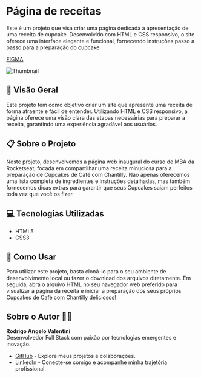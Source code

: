 # Página de receitas

Este é um projeto que visa criar uma página dedicada à apresentação de uma receita de cupcake. Desenvolvido com HTML e CSS responsivo, o site oferece uma interface elegante e funcional, fornecendo instruções passo a passo para a preparação do cupcake.

[FIGMA](https://www.figma.com/community/file/1360315130061454535/pagina-de-receita)

![Thumbnail](https://github.com/RodrigoAngeloValentini/mba-fullstack-rocketseat/assets/62787018/a1df463d-d718-4c38-8ff9-8bace2814a89)

## 🚀 Visão Geral

Este projeto tem como objetivo criar um site que apresente uma receita de forma atraente e fácil de entender. Utilizando HTML e CSS responsivo, a página oferece uma visão clara das etapas necessárias para preparar a receita, garantindo uma experiência agradável aos usuários.

## 📋 Sobre o Projeto

Neste projeto, desenvolvemos a página web inaugural do curso de MBA da Rocketseat, focada em compartilhar uma receita minuciosa para a preparação de Cupcakes de Café com Chantilly. Não apenas oferecemos uma lista completa de ingredientes e instruções detalhadas, mas também fornecemos dicas extras para garantir que seus Cupcakes saiam perfeitos toda vez que você os fizer.

## 💻 Tecnologias Utilizadas

- HTML5
- CSS3

## 📝 Como Usar

Para utilizar este projeto, basta cloná-lo para o seu ambiente de desenvolvimento local ou fazer o download dos arquivos diretamente. Em seguida, abra o arquivo HTML no seu navegador web preferido para visualizar a página da receita e iniciar a preparação dos seus próprios Cupcakes de Café com Chantilly deliciosos!

## Sobre o Autor 👨‍💻

**Rodrigo Angelo Valentini**  
Desenvolvedor Full Stack com paixão por tecnologias emergentes e inovação.

- [GitHub](https://github.com/RodrigoAngeloValentini) - Explore meus projetos e colaborações.
- [LinkedIn](https://www.linkedin.com/in/rodrigo-angelo-valentini-b8591058/) - Conecte-se comigo e acompanhe minha trajetória profissional.
